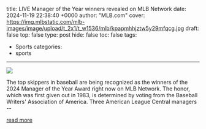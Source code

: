 title: LIVE Manager of the Year winners revealed on MLB Network
date: 2024-11-19 22:38:40 +0000
author: "MLB.com"
cover: https://img.mlbstatic.com/mlb-images/image/upload/t_2x1/t_w1536/mlb/kpapmhhjztw5y29mfqcg.jpg
draft: false
top: false
type: post
hide: false
toc: false
tags:
  - Sports
categories:
  - sports
---

![](https://img.mlbstatic.com/mlb-images/image/upload/t_2x1/t_w1536/mlb/kpapmhhjztw5y29mfqcg.jpg)

The top skippers in baseball are being recognized as the winners of the 2024 Manager of the Year Award right now on MLB Network. The honor, which was first given out in 1983, is determined by voting from the Baseball Writers' Association of America. Three American League Central managers --

[read more](https://www.mlb.com/news/2024-manager-of-the-year-award-winners)
